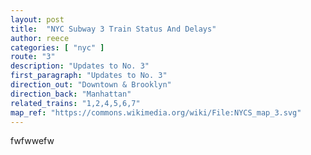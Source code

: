 ```yaml
---
layout: post
title:  "NYC Subway 3 Train Status And Delays"
author: reece
categories: [ "nyc" ]
route: "3"
description: "Updates to No. 3"
first_paragraph: "Updates to No. 3"
direction_out: "Downtown & Brooklyn"
direction_back: "Manhattan"
related_trains: "1,2,4,5,6,7"
map_ref: "https://commons.wikimedia.org/wiki/File:NYCS_map_3.svg"
---
```


fwfwwefw
